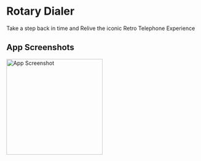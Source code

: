 # Rotary Dialer
Take a step back in time and Relive the iconic Retro Telephone Experience

## App Screenshots

<div class="row">
      <img src="/screenshots/" width="250" title="App Screenshot">
</div>
